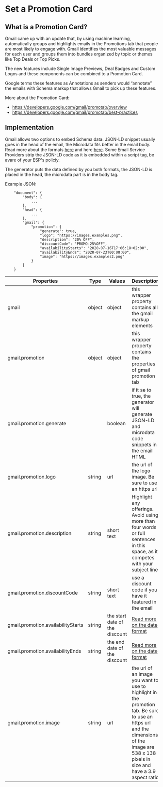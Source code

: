 # Set a Promotion Card

## What is a Promotion Card?

Gmail came up with an update that, by using machine learning, automatically groups and highlights emails in the Promotions tab that people are most likely to engage with.
Gmail identifies the most valuable messages for each user and groups them into bundles organized by topic or themes like Top Deals or Top Picks.

The new features include Single Image Previews, Deal Badges and Custom Logos and these components can be combined to a Promotion Card.

Google terms these features as Annotations as senders would “annotate” the emails with Schema markup that allows Gmail to pick up these features.

More about the Promotion Card:
 - https://developers.google.com/gmail/promotab/overview
 - https://developers.google.com/gmail/promotab/best-practices

## Implementation

Gmail allows two options to embed Schema data. JSON-LD snippet usually goes in the head of the email, the Microdata fits better in the email body. Read more about the formats [here](https://developers.google.com/gmail/markup/reference/formats/json-ld) and here [here](https://developers.google.com/gmail/markup/reference/formats/microdata).
Some Email Service Providers strip the JSON-LD code as it is embedded within a script tag, be avare of your ESP's policiy.

The generator puts the data defined by you both formats, the JSON-LD is placed in the head, the microdata part is in the body tag.


Example JSON:

```
	"document": {
		"body": {
			...
		},
		"head": {
			...
		},
		"gmail": {
			"promotion": {
				"generate": true,
				"logo": "https://images.examples.png",
				"description": "20% OFF",
				"discountCode": "PROMO-25%OFF",
				"availabilityStarts": "2020-07-16T17:06:18+02:00",
				"availabilityEnds": "2020-07-23T00:00:00",
				"image": "https://images.examples2.png"
			}
		}
	}
```

Properties | Type | Values | Description
--- | --- | --- | ---
gmail | object | object | this wrapper property contains all the gmail markup elements
gmail.promotion| object | object | this wrapper property contains the properties of gmail promotion tab
gmail.promotion.generate | | boolean | if it se to true, the generator will generate JSON-LD and microdata code snippets in the email HTML
gmail.promotion.logo | string | url | the url of the logo image. Be sure to use an https url
gmail.promotion.description | string | short text | Highlight any offerings. Avoid using more than four words or full sentences in this space, as it competes with your subject line.
gmail.promotion.discountCode | string | short text | use a discount code if you have it featured in the email
gmail.promotion.availabilityStarts | string | the start date of the discount |[Read more on the date format](https://support.google.com/merchants/answer/7055760)
gmail.promotion.availabilityEnds | string | the end date of the discount |[Read more on the date format](https://support.google.com/merchants/answer/7055760)
gmail.promotion.image | string | url | the url of an image you want to use to highlight in the promotion tab. Be sure to use an https url and the dimensions of the image are 538 x 138 pixels in size and have a 3.9 aspect ratio